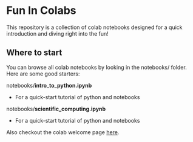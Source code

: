 # Fun In Colabs
This repository is a collection of colab notebooks designed
for a quick introduction and diving right into the fun!

## Where to start

You can browse all colab notebooks by looking in the notebooks/ folder. Here are some good starters:

notebooks/**intro_to_python.ipynb**
* For a quick-start tutorial of python and notebooks

notebooks/**scientific_computing.ipynb**
* For a quick-start tutorial of python and notebooks 

Also checkout the colab welcome page [here](https://colab.research.google.com).
